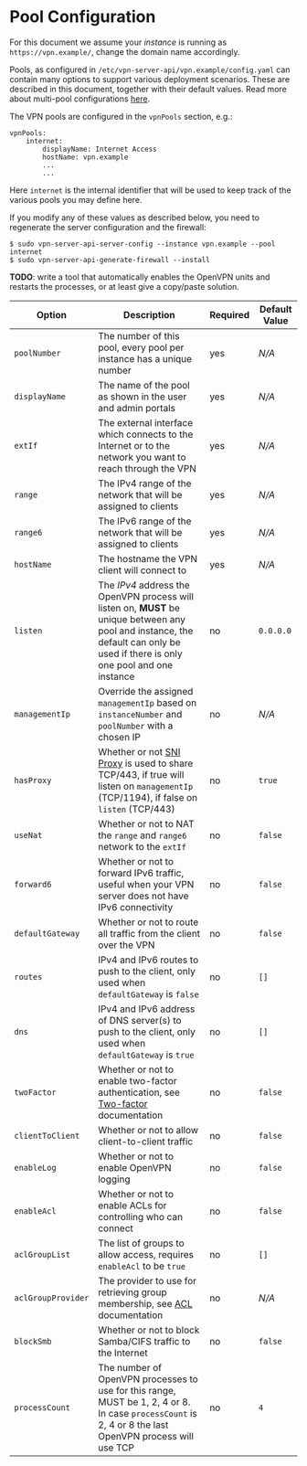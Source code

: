 # Pool Configuration

For this document we assume your _instance_ is running as 
`https://vpn.example/`, change the domain name accordingly.

Pools, as configured in `/etc/vpn-server-api/vpn.example/config.yaml` can 
contain many options to support various deployment scenarios. These are 
described in this document, together with their default values. Read more 
about multi-pool configurations [here](MULTI_POOL.md).

The VPN pools are configured in the `vpnPools` section, e.g.:

    vpnPools:
        internet:
            displayName: Internet Access
            hostName: vpn.example
            ...
            ...

Here `internet` is the internal identifier that will be used to keep track 
of the various pools you may define here.

If you modify any of these values as described below, you need to regenerate 
the server configuration and the firewall:

    $ sudo vpn-server-api-server-config --instance vpn.example --pool internet
    $ sudo vpn-server-api-generate-firewall --install

**TODO**: write a tool that automatically enables the OpenVPN units and 
restarts the processes, or at least give a copy/paste solution.

| Option | Description | Required | Default Value |
| ------ |------------ | -------- | ------------- |
| `poolNumber`       | The number of this pool, every pool per instance has a unique number | yes | _N/A_ |
| `displayName`      | The name of the pool as shown in the user and admin portals | yes | _N/A_ |
| `extIf`            | The external interface which connects to the Internet or to the network you want to reach through the VPN | yes | _N/A_ |
| `range`            | The IPv4 range of the network that will be assigned to clients | yes | _N/A_ |
| `range6`           | The IPv6 range of the network that will be assigned to clients | yes | _N/A_ | 
| `hostName`         | The hostname the VPN client will connect to | yes | _N/A_ |
| `listen`           | The *IPv4* address the OpenVPN process will listen on, **MUST** be unique between any pool and instance, the default can only be used if there is only one pool and one instance | no | `0.0.0.0` |
| `managementIp`     | Override the assigned `managementIp` based on `instanceNumber` and `poolNumber` with a chosen IP | no | _N/A_ |
| `hasProxy`         | Whether or not [SNI Proxy](https://github.com/dlundquist/sniproxy) is used to share TCP/443, if true will listen on `managementIp` (TCP/1194), if false on `listen` (TCP/443) | no | `true` |
| `useNat`           | Whether or not to NAT the `range` and `range6` network to the `extIf` | no | `false` |
| `forward6`         | Whether or not to forward IPv6 traffic, useful when your VPN server does not have IPv6 connectivity | no | `false` | 
| `defaultGateway`   | Whether or not to route all traffic from the client over the VPN | no | `false` | 
| `routes`           | IPv4 and IPv6 routes to push to the client, only used when `defaultGateway` is `false` | no | `[]` |
| `dns`              | IPv4 and IPv6 address of DNS server(s) to push to the client, only used when `defaultGateway` is `true` | no | `[]` |
| `twoFactor`        | Whether or not to enable two-factor authentication, see [Two-factor](2FA.md) documentation | no | `false` |
| `clientToClient`   | Whether or not to allow client-to-client traffic | no | `false` |
| `enableLog`        | Whether or not to enable OpenVPN logging | no | `false` |
| `enableAcl`        | Whether or not to enable ACLs for controlling who can connect | no | `false` |
| `aclGroupList`     | The list of groups to allow access, requires `enableAcl` to be `true` | no | `[]` |
| `aclGroupProvider` | The provider to use for retrieving group membership, see [ACL](ACL.md) documentation | no | _N/A_ |
| `blockSmb`         | Whether or not to block Samba/CIFS traffic to the Internet | no | `false` |
| `processCount`     | The number of OpenVPN processes to use for this range, MUST be 1, 2, 4 or 8. In case `processCount` is 2, 4 or 8 the last OpenVPN process will use TCP | no | `4` |

